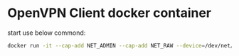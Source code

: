# OpenVPN Client docker container
start use below commond:
```Bash		
docker run -it --cap-add NET_ADMIN --cap-add NET_RAW --device=/dev/net/tun -v /data/openvpn/config:/usr/local/openvpn/config -v /data/openvpn/log:/usr/local/openvpn/log --name vpn openvpn_client
```		
